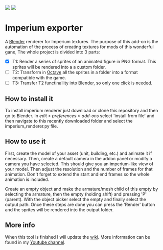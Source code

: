 ![](https://img.shields.io/badge/Blender%20version-2.8x-orange?style=for-the-badge&logo=blender&logoColor=white)
![](https://img.shields.io/github/v/tag/JavierRojo/Imperium_exporter?color=green&label=Add-on%20version&logo=python&logoColor=white&style=for-the-badge)

# Imperium exporter
A [Blender](https://www.blender.org/) renderer for Imperium textures. The purpose of this add-on is the automation of the process of creating textures for mods of this wonderful gane, The whole project is divided into 3 parts:

* [x] T1: Render a series of sprites of an animated figure in PNG format. This sprites will be rendered into a a custom folder.
* [ ] T2: Transform in [Octave](https://www.gnu.org/software/octave/) all the sprites in a folder into a format compatible with the game.
* [ ] T3: Transfer T2 functinallity into Blender, so only one click is needed.

## How to install it
To install imperium renderer just download or clone this repository and then go to Blender. In _edit > preferences > add-ons_ select 'install from file' and then navigate to this recently downloaded folder and select the imperium\_renderer.py file.

## How to use it
First, create the model of your asset (unit, building, etc.) and animate it if necessary. Then, create a default camera in the addon panel or modify a camera you have selected. This should give you an imperium-like view of your model. Then adjust the resolution and the number of frames for that animation. Don't forget to extend the start and end frames so the whole animation is included.

Create an empty object and make the armature/mesh child of this empty by selecting the armature, then the empty (holding shift) and pressing 'P' (parent). With the object picker select the empty and finally select the output path. Once these steps are done you can press the 'Render' button and the sprites will be rendered into the output folder.

## More info
When this tool is finished I will update the [wiki](https://github.com/JavierRojo/Imperium_exporter/wiki).
More information can be found in my [Youtube channel](https://www.youtube.com/playlist?list=PL_zV6BZZ-V3c3P5ECvt4QKXoIlzdFlKu2).

